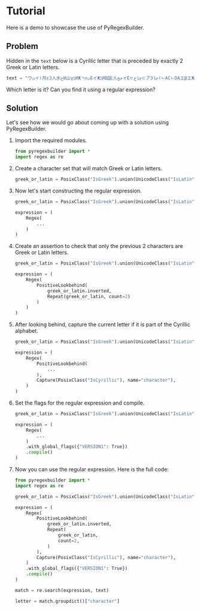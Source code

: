 # Tutorial

Here is a demo to showcase the use of PyRegexBuilder.

## Problem

Hidden in the `text` below is a Cyrillic letter that is preceded by exactly 2 Greek or Latin letters.

```python
text = "ウثイا月εЗ人水جИ山γבИЖㄱتאEイЖבИBДE人ججイEㄷجاجㄷアЗاجاㄴACㄴDAエβエЖאג月水水ㄹجAㅁDبエα山הبتウИג月Aاイب山αثㄴاИδㄹ水ア人ㄹتεדβE山ㄴבㅁEאЙエㄷ山אباγجウㄹثㅁEЗИ日山イ日ثاㄷβBAㅁЖ水ㅁ山日水ㅁ人Иオבㄴγב月ت月اβアהγبβㄱبИㄱبオتㅁエ水αEتㄷAアדㄱبדDדㄱエㄹ水ثД山ㄱباイβاイ水δㄹЗㄹ月γB山ЗAアイαEИبДجЖεتИγㅁאاオㄷDЙアEεイㄹAثЖדD日山日δδDИCب月ЗבαتγウЖדبج日גBبהイㄱㅁ月月月ЖجBㄱגエבДجבㄱㅁㄱ人"
```

Which letter is it? Can you find it using a regular expression?

## Solution

Let's see how we would go about coming up with a solution using PyRegexBuilder.

1. Import the required modules.

    ```python
    from pyregexbuilder import *
    import regex as re
    ```

2. Create a character set that will match Greek or Latin letters.

    ```python
    greek_or_latin = PosixClass("IsGreek").union(UnicodeClass("IsLatin"))
    ```

3. Now let's start constructing the regular expression.

    ```python
    greek_or_latin = PosixClass("IsGreek").union(UnicodeClass("IsLatin"))

    expression = (
        Regex(
            ...
        )
    )
    ```

4. Create an assertion to check that only the previous 2 characters are Greek or Latin letters.

    ```python
    greek_or_latin = PosixClass("IsGreek").union(UnicodeClass("IsLatin"))

    expression = (
        Regex(
            PositiveLookbehind(
                greek_or_latin.inverted,
                Repeat(greek_or_latin, count=2)
            )
        )
    )
    ```

5. After looking behind, capture the current letter if it is part of the Cyrillic alphabet.

    ```python
    greek_or_latin = PosixClass("IsGreek").union(UnicodeClass("IsLatin"))

    expression = (
        Regex(
            PositiveLookbehind(
                ...
            ),
            Capture(PosixClass("IsCyrillic"), name="character"),
        )
    )
    ```

6. Set the flags for the regular expression and compile.

    ```python
    greek_or_latin = PosixClass("IsGreek").union(UnicodeClass("IsLatin"))

    expression = (
        Regex(
            ...
        )
        .with_global_flags({"VERSION1": True})
        .compile()
    )
    ```

7. Now you can use the regular expression. Here is the full code:

    ```python
    from pyregexbuilder import *
    import regex as re

    greek_or_latin = PosixClass("IsGreek").union(UnicodeClass("IsLatin"))

    expression = (
        Regex(
            PositiveLookbehind(
                greek_or_latin.inverted,
                Repeat(
                    greek_or_latin,
                    count=2,
                )
            ),
            Capture(PosixClass("IsCyrillic"), name="character"),
        )
        .with_global_flags({"VERSION1": True})
        .compile()
    )

    match = re.search(expression, text)

    letter = match.groupdict()["character"]
    ```
